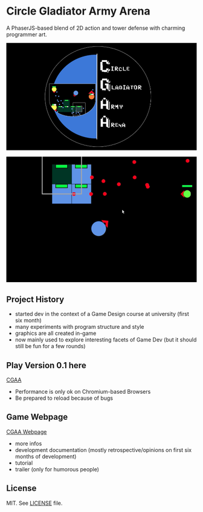 # Circle Gladiator Army Arena

A PhaserJS-based blend of 2D action and tower defense with charming programmer art.

![Logo](./page/images/Logo.png)

![Fight](./page/images/fight.gif)

## Project History

- started dev in the context of a Game Design course at university (first six month)
- many experiments with program structure and style
- graphics are all created in-game
- now mainly used to explore interesting facets of Game Dev (but it should still be fun for a few rounds)

## Play Version 0.1 here

[CGAA](https://luccahellriegel.github.io/cgaa/page/game.html)

- Performance is only ok on Chromium-based Browsers
- Be prepared to reload because of bugs

## Game Webpage

[CGAA Webpage](https://luccahellriegel.github.io/cgaa/page/game.html)

- more infos
- development documentation (mostly retrospective/opinions on first six months of development)
- tutorial
- trailer (only for humorous people)

## License

MIT. See [LICENSE](./LICENSE) file.
